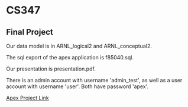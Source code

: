 # CS347 
## Final Project

Our data model is in ARNL_logical2 and ARNL_conceptual2.

The sql export of the apex application is f85040.sql.

Our presentation is presentation.pdf.

There is an admin account with username 'admin_test', as well as a user account with username 'user'. Both have password 'apex'.

[Apex Project Link](https://apex.oracle.com/pls/apex/f?p=85040:1:110461171053788::NO:::)
